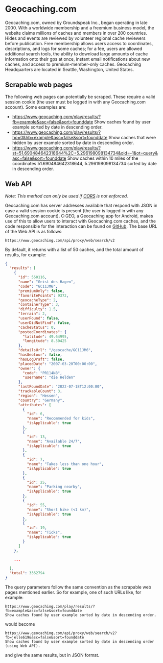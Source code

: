 # Geocaching.com
Geocaching.com, owned by Groundspeak Inc., began operating in late 2000. With a worldwide membership and a freemium business model, the website claims millions of caches and members in over 200 countries. Hides and events are reviewed by volunteer regional cache reviewers before publication. Free membership allows users access to coordinates, descriptions, and logs for some caches; for a fee, users are allowed additional search tools, the ability to download large amounts of cache information onto their gps at once, instant email notifications about new caches, and access to premium-member-only caches. Geocaching Headquarters are located in Seattle, Washington, United States.

## Scrapable web pages
The following web pages can potentially be scraped. These require a valid session cookie (the user must be logged in with any Geocaching.com account). Some examples are:

- https://www.geocaching.com/play/results/?fb=example&asc=false&sort=founddate
	Show caches found by user example sorted by date in descending order.
- https://www.geocaching.com/play/results/?ho=0&hb=example&asc=false&sort=founddate
	Show caches that were hidden by user example sorted by date in descending order.
- https://www.geocaching.com/play/results/?st=51.690484642318644%2C+5.296198098134734&oid=-1&ot=query&asc=false&sort=founddate
	Show caches within 10 miles of the coordinates 51.690484642318644, 5.296198098134734 sorted by date in descending order.

## Web API
*Note: This method can only be used if [CORS](https://developer.mozilla.org/en-US/docs/Web/HTTP/CORS) is not enforced.*

Geocaching.com has server addresses available that respond with JSON in case a valid session cookie is present (the user is logged in with any Geocaching.com account). C:GEO, a Geocaching app for Android, makes use of this to allow users to interact with Geocaching.com caches, and the code responsible for the interaction can be found on [GitHub](https://github.com/cgeo/cgeo/tree/master/main/src/cgeo/geocaching/connector/gc). The base URL of the Web API is as follows:

	https://www.geocaching.com/api/proxy/web/search/v2

By default, it returns with a list of 50 caches, and the total amount of results, for example:

```json
{
  "results": [
    {
      "id": 560116,
      "name": "Geist des Hagen",
      "code": "GC11JM6",
      "premiumOnly": false,
      "favoritePoints": 9372,
      "geocacheType": 2,
      "containerType": 3,
      "difficulty": 1.5,
      "terrain": 2,
      "userFound": false,
      "userDidNotFind": false,
      "cacheStatus": 0,
      "postedCoordinates": {
        "latitude": 49.64995,
        "longitude": 8.50425
      },
      "detailsUrl": "/geocache/GC11JM6",
      "hasGeotour": false,
      "hasLogDraft": false,
      "placedDate": "2007-03-20T00:00:00",
      "owner": {
        "code": "PR114N8",
        "username": "die Helden"
      },
      "lastFoundDate": "2022-07-18T12:00:00",
      "trackableCount": 3,
      "region": "Hessen",
      "country": "Germany",
      "attributes": [
        {
          "id": 6,
          "name": "Recommended for kids",
          "isApplicable": true
        },
        {
          "id": 13,
          "name": "Available 24/7",
          "isApplicable": true
        },
        {
          "id": 7,
          "name": "Takes less than one hour",
          "isApplicable": true
        },
        {
          "id": 25,
          "name": "Parking nearby",
          "isApplicable": true
        },
        {
          "id": 55,
          "name": "Short hike (<1 km)",
          "isApplicable": true
        },
        {
          "id": 19,
          "name": "Ticks",
          "isApplicable": true
        }
      ]
    },
    
    ...

  ],
  "total": 3362794
}
```

The query parameters follow the same convention as the scrapable web pages mentioned earlier. So for example, one of such URLs like, for example:

	https://www.geocaching.com/play/results/?fb=example&asc=false&sort=founddate
	Show caches found by user example sorted by date in descending order.

would become

	https://www.geocaching.com/api/proxy/web/search/v2?fb=jelle619&asc=false&sort=founddate
	Show caches found by user example sorted by date in descending order (using Web API).

and give the same results, but in JSON format.